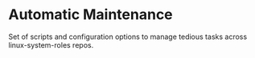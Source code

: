 # Automatic Maintenance

Set of scripts and configuration options to manage tedious tasks across
linux-system-roles repos.
